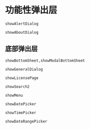 # 功能性弹出层
<!-- 
```widgetsRow
showDialog
``` -->

```widgetsRow
showAlertDialog
```

```widgetsRow
showAboutDialog
```

## 底部弹出层
```widgetsRow
showBottomSheet,showModalBottomSheet
```

```widgetsRow
showGeneralDialog
```

```widgetsRow
showLicensePage
```


```widgetsRow
showSearch2
```

```widgetsRow
showMenu
```

```widgetsRow
showDatePicker
```

```widgetsRow
showTimePicker
```

```widgetsRow
showDateRangePicker
```